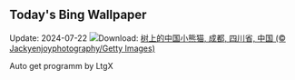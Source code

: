## Today's Bing Wallpaper
Update: 2024-07-22
![](https://www.bing.com/th?id=OHR.TheGreatHeat2024_ZH-CN5359095820_UHD.jpg&w=1000)Download: [树上的中国小熊猫, 成都, 四川省, 中国 (© Jackyenjoyphotography/Getty Images)](https://www.bing.com/th?id=OHR.TheGreatHeat2024_ZH-CN5359095820_UHD.jpg)

Auto get programm by LtgX
